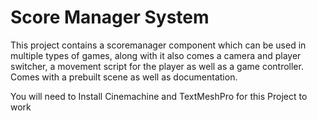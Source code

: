 # Score Manager System
This project contains a scoremanager component which can be used in multiple types of games, along with it also comes a camera and player switcher, a movement script for the player as well as a game controller. Comes with a prebuilt scene as well as documentation.

You will need to Install Cinemachine and TextMeshPro for this Project to work
